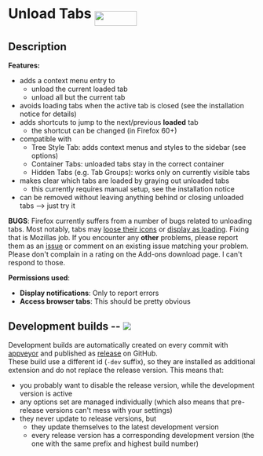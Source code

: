 
# Unload Tabs <sub><a href="https://addons.mozilla.org/firefox/addon/unloadtabs/"><img src="https://addons.cdn.mozilla.net/static/img/addons-buttons/AMO-button_1.png" width="86" height="30" style="vertical-align:middle"></a><sub>

## Description
<!-- this HTML can be copied as the AMO description -->

<strong>Features:</strong>
<ul>
	<li> adds a context menu entry to <ul>
		<li> unload the current loaded tab </li>
		<li> unload all but the current tab </li>
	</ul></li>
	<li> avoids loading tabs when the active tab is closed (see the installation notice for details) </li>
	<li> adds shortcuts to jump to the next/previous <b>loaded</b> tab <ul>
		<li> the shortcut can be changed (in Firefox 60+) </li>
	</ul></li>
	<li> compatible with <ul>
		<li> Tree Style Tab: adds context menus and styles to the sidebar (see options) </li>
		<li> Container Tabs: unloaded tabs stay in the correct container </li>
		<li> Hidden Tabs (e.g. Tab Groups): works only on currently visible tabs </li>
	</ul></li>
	<li> makes clear which tabs are loaded by graying out unloaded tabs<ul>
		<li> this currently requires manual setup, see the installation notice </li>
	</ul></li>
	<li> can be removed without leaving anything behind or closing unloaded tabs --> just try it </li>
</ul>

<b>BUGS</b>:
Firefox currently suffers from a number of bugs related to unloading tabs. Most notably, tabs may <a href="https://bugzilla.mozilla.org/show_bug.cgi?id=1450382">loose their icons</a> or <a href="https://bugzilla.mozilla.org/show_bug.cgi?id=1450371">display as loading</a>. Fixing that is Mozillas job.
If you encounter any <b>other</b> problems, please report them as an <a href="https://github.com/NiklasGollenstede/unload-tabs/issues">issue</a> or comment on an existing issue matching your problem. Please don't complain in a rating on the Add-ons download page. I can't respond to those.

<b>Permissions used</b>:<ul>
	<li> <b>Display notifications</b>: Only to report errors </li>
	<li> <b>Access browser tabs</b>: This should be pretty obvious </li>
</ul>


## Development builds -- ![](https://ci.appveyor.com/api/projects/status/github/NiklasGollenstede/unload-tabs?svg=true)

Development builds are automatically created on every commit with [appveyor](https://ci.appveyor.com/project/NiklasGollenstede/unload-tabs/history) and published as [release](https://github.com/NiklasGollenstede/epub-creator/releases) on GitHub.\
These build use a different id (`-dev` suffix), so they are installed as additional extension and do not replace the release version. This means that:
 * you probably want to disable the release version, while the development version is active
 * any options set are managed individually (which also means that pre-release versions can't mess with your settings)
 * they never update to release versions, but
    * they update themselves to the latest development version
    * every release version has a corresponding development version (the one with the same prefix and highest build number)
